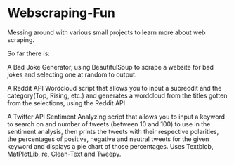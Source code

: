 # Webscraping-Fun
Messing around with various small projects to learn more about web scraping.

So far there is:

A Bad Joke Generator, using BeautifulSoup to scrape a website for bad jokes and selecting one at random to output.

A Reddit API Wordcloud script that allows you to input a subreddit and the category(Top, Rising, etc.) and generates a wordcloud from the titles gotten from the selections, using the Reddit API.

A Twitter API Sentiment Analyzing script that allows you to input a keyword to search on and number of tweets (between 10 and 100) to use in the sentiment analysis, then prints the tweets with their respective polarities, the percentages of positive, negative and neutral tweets for the given keyword and displays a pie chart of those percentages. Uses Textblob, MatPlotLib, re, Clean-Text and Tweepy.
